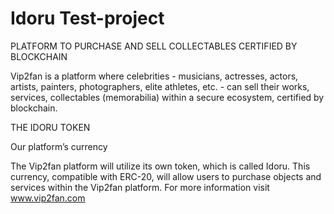 # Idoru Test-project
PLATFORM TO PURCHASE AND SELL COLLECTABLES CERTIFIED BY BLOCKCHAIN

Vip2fan is a platform where celebrities - musicians, actresses, actors, artists, painters, photographers, elite athletes, etc. - can sell their works, services, collectables (memorabilia) within a secure ecosystem, certified by blockchain.

THE IDORU TOKEN

Our platform’s currency

The Vip2fan platform will utilize its own token, which is called Idoru. This currency, compatible with ERC-20, will allow users to purchase objects and services within the Vip2fan platform.
For more information visit www.vip2fan.com
